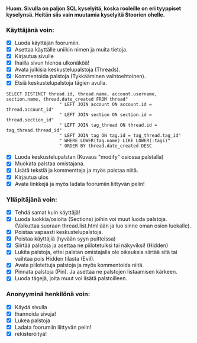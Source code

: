 #### Huom. Sivulla on paljon SQL kyselyitä, koska rooleille on eri tyyppiset kyselynsä. Heitän siis vain muutamia kyselyitä Stoorien ohelle.

### Käyttäjänä voin:
- [x] Luoda käyttäjän foorumiin.
- [x] Asettaa käyttälle uniikin nimen ja muita tietoja.
- [x] Kirjautua sivulle
- [x] Ihailla sivun hienoa ulkonäköä!
- [x] Avata julkisia keskustelupalstoja (Threads).
- [x] Kommentoida palstoja (Tykkääminen vaihtoehtoinen).
- [x] Etsiä keskustelupalstoja tägien avulla.
```
SELECT DISTINCT thread.id, thread.name, account.username, section.name, thread.date_created FROM thread"
                    " LEFT JOIN account ON account.id = thread.account_id"
                    " LEFT JOIN section ON section.id = thread.section_id"
                    " LEFT JOIN tag_thread ON thread.id = tag_thread.thread_id"
                    " LEFT JOIN tag ON tag.id = tag_thread.tag_id"
                    " WHERE LOWER(tag.name) LIKE LOWER(:tagi)"
                    " ORDER BY thread.date_created DESC
```
- [x] Luoda keskustelupalstan (Kuvaus "modify" osiossa palstalla)
- [x] Muokata palstaa omistajana.
- [x] Lisätä tekstiä ja kommentteja ja myös poistaa niitä.
- [x] Kirjautua ulos
- [x] Avata linkkejä ja myös ladata foorumiin liittyvän pelin!

### Ylläpitäjänä voin:
- [x] Tehdä samat kuin käyttäjä!
- [x] Luoda luokkia/osioita (Sections) joihin voi muut luoda palstoja. (Vaikuttaa suoraan thread.list.html:ään ja luo sinne oman osion luokalle).
- [x] Poistaa vapaasti keskustelupalstoja.
- [x] Poistaa käyttäjiä (hyvään syyn puitteissa)
- [x] Siirtää palstoja ja asettaa ne piilotetuiksi tai näkyviksi! (Hidden)
- [x] Lukita palstoja, ettei palstan omistajalla ole oikeuksia siirtää sitä tai vaihtaa pois Hidden tilasta (Evil).
- [x] Avata piilotettuja palstoja ja myös kommentoida niitä.
- [x] Pinnata palstoja (Pin). Ja asettaa ne palstojen listaamisen kärkeen.
- [x] Luoda tägejä, joita muut voi lisätä palstoilleen.

### Anonyyminä henkilönä voin:
- [x] Käydä sivulla
- [x] Ihannoida sivuja!
- [x] Lukea palstoja
- [x] Ladata foorumiin liittyvän pelin!
- [x] rekisteröityä!

